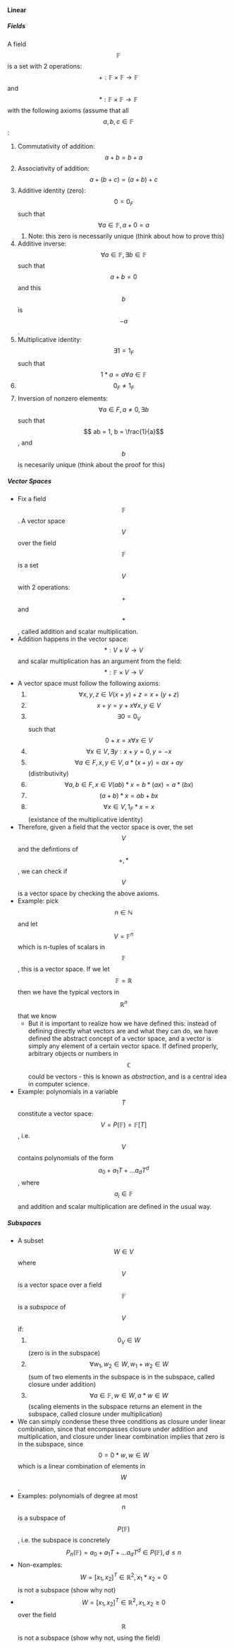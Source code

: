 #### Linear

##### Fields

A field $$ \mathbb{F} $$ is a set with 2 operations: $$ + : \mathbb{F} \times{} \mathbb{F} \rightarrow{} \mathbb{F} $$  and $$ * : \mathbb{F} \times{} \mathbb{F} \rightarrow{} \mathbb{F}$$ with the following axioms (assume that all $$a, b, c \in \mathbb{F}$$:

1. Commutativity of addition: $$ a + b = b + a$$ 
2. Associativity of addition: $$ a + (b + c) = (a + b) + c$$
3. Additive identity (zero): $$ 0 = 0_F$$ such that $$ \forall{} a \in \mathbb{F}, a + 0 = a $$ 
   1. Note: this zero is necessarily unique (think about how to prove this)
4. Additive inverse: $$ \forall a \in \mathbb{F}, \exists b \in \mathbb{F} $$ such that $$ a + b = 0$$ and this $$ b $$ is $$ -a $$.
5. Multiplicative identity: $$ \exists 1 = 1_F $$ such that $$ 1 * a = a \forall a \in \mathbb{F}$$ 
6. $$ 0_F \neq 1_F$$ 
7. Inversion of nonzero elements: $$ \forall a \in F, a \neq 0, \exists b $$ such that $$ ab = 1, b = \frac{1}{a}$$, and $$ b $$ is necesarily unique (think about the proof for this)

##### Vector Spaces

- Fix a field $$ \mathbb{F}$$. A vector space $$ V $$ over the field $$ \mathbb{F}$$ is a set $$ V $$ with 2 operations: $$ + $$ and $$ * $$, called addition and scalar multiplication.
- Addition happens in the vector space: $$ * : V \times V \rightarrow{} V $$ and scalar multiplication has an argument from the field: $$ *: \mathbb{F} \times V \rightarrow{} V$$
- A vector space must follow the following axioms:
  1. $$ \forall{} x, y, z \in V (x + y) + z = x + (y + z)$$ 
  2. $$ x + y = y + x \forall{} x, y \in V$$
  3. $$ \exists 0 = 0_V $$ such that $$ 0 + x = x                     \forall x \in V $$
  4. $$ \forall{x}\in V, \exists{y}:x + y = 0, y = -x$$ 
  5. $$\forall{a} \in F, x, y \in V, a* (x + y) = ax + ay$$ (distributivity)
  6. $$ \forall{a,b} \in F, x \in V (ab) * x = b * (ax) = a * (bx)$$
  7. $$ (a + b) * x = ab + bx $$
  8. $$ \forall{x} \in V, 1_F * x = x$$ (existance of the multiplicative identity)
- Therefore, given a field that the vector space is over, the set $$ V $$ and the defintions of $$ +, * $$, we can check if $$ V $$ is a vector space by checking the above axioms.
- Example: pick $$ n \in \mathbb{N} $$  and let $$ V = \mathbb{F}^n $$ which is n-tuples of scalars in $$ \mathbb{F}$$, this is a vector space. If we let $$ \mathbb{F} = \mathbb{R}$$ then we have the typical vectors in $$ \mathbb{R}^n$$ that we know
  - But it is important to realize how we have defined this: instead of defining directly what vectors are and what they can do, we have defined the abstract concept of a vector space, and a vector is simply any element of a certain vector space. If defined properly, arbitrary objects or numbers in $$ \mathbb{C}$$ could be vectors - this is known as *abstraction*, and is a central idea in computer science.
- Example: polynomials in a variable $$ T $$ constitute a vector space: $$ V = P(\mathbb{F}) = \mathbb{F}[T] $$, i.e. $$ V $$ contains polynomials of the form $$ a_0 + a_1T + …a_dT^d $$, where $$ a_i \in \mathbb{F} $$ and addition and scalar multiplication are defined in the usual way.

##### Subspaces

- A subset $$ W \in V $$ where $$ V $$ is a vector space over a field $$\mathbb{F}$$ is a *subspace* of $$ V $$ if:
  1. $$ 0_V \in W $$ (zero is in the subspace)
  2. $$\forall{w_1, w_2} \in W, w_1 + w_2 \in W$$ (sum of two elements in the subspace is in the subspace, called closure under addition)
  3. $$ \forall{a} \in \mathbb{F}, w \in W, a * w \in W $$ (scaling elements in the subspace returns an element in the subspace, called closure under multiplication)
- We can simply condense these three conditions as closure under linear combination, since that encompasses closure under addition and multiplication, and closure under linear combination implies that zero is in the subspace, since $$ 0 = 0 * w, w \in W $$ which is a linear combination of elements in $$ W $$.
- Examples: polynomials of degree at most $$ n $$ is a subspace of $$ P(\mathbb{F}) $$, i.e. the subspace is concretely $$P_n(\mathbb{F}) = {a_0 + a_1T + … a_dT^d \in P(\mathbb{F})}, d \leq n $$
- Non-examples: $$ W = {{ [x_1, x_2]^T \in \mathbb{R}^2, x_1 * x_2 =  0}} $$ is not a subspace (show why not)
- $$W = { [x_1, x_2]^T \in \mathbb{R}^2, x_1 , x_2 \geq  0}$$ over the field $$\mathbb{R}$$ is not a subspace (show why not, using the field) 









